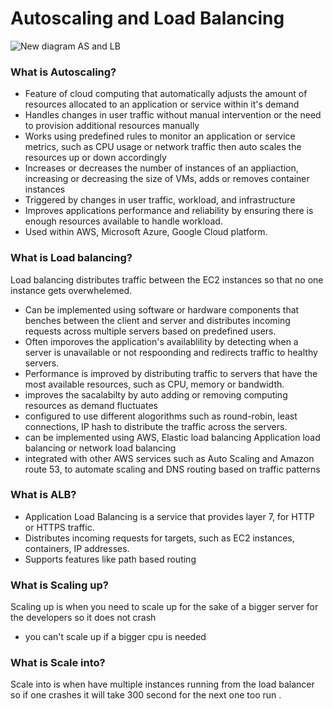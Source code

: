 <h1>Autoscaling and Load Balancing</h1>

![New diagram AS and LB](https://user-images.githubusercontent.com/126012715/234576506-5f85a8d2-b628-4fd1-b246-711bd02c69f7.png)

<h3>What is Autoscaling?</h3>

- Feature of cloud computing that automatically adjusts the amount of resources allocated to an application or service within it's demand
- Handles changes in user traffic without manual intervention or the need to provision additional resources manually
- Works using predefined rules to monitor an application or service metrics, such as CPU usage or network traffic then auto scales the resources up or down
accordingly 
- Increases or decreases the number of instances of an appliaction, increasing or decreasing the size of VMs, adds or removes container instances
- Triggered by changes in user traffic, workload, and infrastructure 
- Improves applications performance and reliability by ensuring there is enough resources available to handle workload.
- Used within AWS, Microsoft Azure, Google Cloud platform. 

<h3>What is Load balancing?</h3>

Load balancing distributes traffic between the EC2 instances so that no one instance gets overwhelemed. 

- Can be implemented using software or hardware components that benches between the client and server and distributes incoming requests across multiple servers based on predefined users.
- Often imporoves the application's availablility by detecting when a server is unavailable or not respoonding and redirects traffic to healthy servers.
- Performance is improved by distributing traffic to servers that have the most available resources, such as CPU, memory or bandwidth.
- improves the sacalabilty by auto adding or removing computing resources as demand fluctuates
- configured to use different alogorithms such as round-robin, least connections, IP hash to distribute the traffic across the servers.
- can be implemented using AWS, Elastic load balancing Application load balancing or network load balancing
- integrated with other AWS services such as Auto Scaling and Amazon route 53, to automate scaling and DNS routing based on traffic patterns

<h3>What is ALB?</h3>

- Application Load Balancing is a service that provides layer 7, for HTTP or HTTPS traffic.
- Distributes incoming requests for targets, such as EC2 instances, containers, IP addresses.
- Supports features like path based routing

<h3>What is Scaling up?</h3>

Scaling up is when you need to scale up for the sake of a bigger server for the developers so it does not crash
- you can't scale up if a bigger cpu is needed

<h3>What is Scale into?</h3>

Scale into is when have multiple instances running from the load balancer so if one crashes it will take 300 second for the next one too run .
